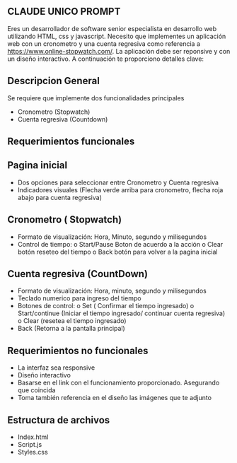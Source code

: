 ## CLAUDE UNICO PROMPT

Eres un desarrollador de software senior especialista en desarrollo web utilizando HTML, css y javascript. Necesito que implementes un aplicación web con un cronometro y una cuenta regresiva como referencia a https://www.online-stopwatch.com/. La aplicación debe ser reponsive y con un diseño interactivo. A continuación te proporciono detalles clave:

## Descripcion General
Se requiere que implemente dos funcionalidades principales
-	Cronometro (Stopwatch)
-	Cuenta regresiva (Countdown)

## Requerimientos funcionales
## Pagina inicial
-	Dos opciones para seleccionar entre Cronometro y Cuenta regresiva
-	Indicadores visuales (Flecha verde arriba para cronometro, flecha roja abajo para cuenta regresiva)
## Cronometro ( Stopwatch)
-	Formato de visualización: Hora, Minuto, segundo y milisegundos
-	Control de tiempo:
o	Start/Pause Boton de acuerdo a la acción
o	Clear botón reseteo del tiempo
o	Back botón para volver a la pagina inicial

## Cuenta regresiva (CountDown)
-	Formato de visualización: Hora, minuto, segundo y milisegundos
-	Teclado numerico para ingreso del tiempo 
-	Botones de control:
o	Set ( Confirmar el tiempo ingresado)
o	Start/continue (Iniciar el tiempo ingresado/ continuar cuenta regresiva)
o	Clear (resetea el tiempo ingresado)
-	Back (Retorna a la pantalla principal)

## Requerimientos no funcionales
-	La interfaz sea responsive
-	Diseño interactivo
-	Basarse en el link con el funcionamiento proporcionado. Asegurando que coincida 
-	Toma también referencia en el diseño las imágenes que te adjunto

## Estructura de archivos
-	Index.html
-	Script.js
-	Styles.css
